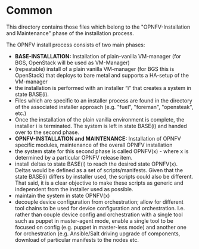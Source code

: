 <!---
Copyright 2015 Open Platform for NFV Project, Inc. and its contributors

    Licensed under the Apache License, Version 2.0 (the "License");
    you may not use this file except in compliance with the License.
    You may obtain a copy of the License at

        http://www.apache.org/licenses/LICENSE-2.0

    Unless required by applicable law or agreed to in writing, software
    distributed under the License is distributed on an "AS IS" BASIS,
    WITHOUT WARRANTIES OR CONDITIONS OF ANY KIND, either express or implied.
    See the License for the specific language governing permissions and
    limitations under the License.
-->
# Common
This directory contains those files which belong to the "OPNFV-Installation and Maintenance" phase of the installation process.

The OPNFV install process consists of two main phases:
* **BASE-INSTALLATION:** Installation of plain-vanilla VM-manager (for BGS, OpenStack will be used as VM-Manager)
 * (repeatable) install of a plain vanilla VM-manager (for BGS this is OpenStack) that deploys to bare metal and supports a HA-setup of the VM-manager
 * the installation is performed with an installer “i” that creates a system in state BASE(i).
 * Files which are specific to an installer process are found in the directory of the associated installer approach (e.g. "fuel", "foreman", "opensteak", etc.)
 * Once the installation of the plain vanilla environment is complete, the installer i is terminated. The system is left in state BASE(i) and handed over to the second phase.
* **OPNFV-INSTALLATION and MAINTENANCE:** Installation of OPNFV specific modules, maintenance of the overall OPNFV installation
 * the system state for this second phase is called OPNFV(x) - where x is determined by a particular OPNFV release item.
 * install deltas to state BASE(i) to reach the desired state OPNFV(x). Deltas would be defined as a set of scripts/manifests. Given that the state BASE(i) differs by installer used, the scripts could also be different. That said, it is a clear objective to make these scripts as generic and independent from the installer used as possible.
 * maintain the system in state OPNFV(x)
 * decouple device configuration from orchestration; allow for different tool chains to be used for device configuration and orchestration. I.e. rather than couple device config and orchestration with a single tool such as puppet in master-agent mode, enable a single tool to be focused on config (e.g. puppet in master-less mode) and another one for orchestration (e.g. Ansible/Salt driving upgrade of components, download of particular manifests to the nodes etc.

